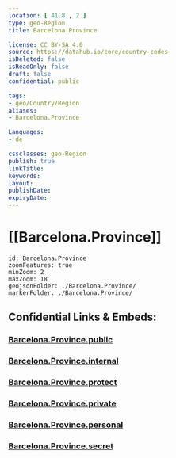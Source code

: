 ```yaml
---
location: [ 41.8 , 2 ] 
type: geo-Region
title: Barcelona.Province

license: CC BY-SA 4.0
source: https://datahub.io/core/country-codes
isDeleted: false
isReadOnly: false
draft: false
confidential: public

tags:
- geo/Country/Region
aliases:
- Barcelona.Province

Languages:
- de

cssclasses: geo-Region
publish: true
linkTitle: 
keywords: 
layout: 
publishDate: 
expiryDate: 
---
```


# [[Barcelona.Province]]

```leaflet
id: Barcelona.Province
zoomFeatures: true 
minZoom: 2 
maxZoom: 18
geojsonFolder: ./Barcelona.Province/
markerFolder: ./Barcelona.Province/
```


## Confidential Links & Embeds: 

### [Barcelona.Province.public](/_public/\Earth\Continent\Europe\Europe~South\Spain\Provinces~Spain\Catalunya\counties~CataluñaBarcelona.Province.public.md) 

### [Barcelona.Province.internal](/_internal/\Earth\Continent\Europe\Europe~South\Spain\Provinces~Spain\Catalunya\counties~CataluñaBarcelona.Province.internal.md) 

### [Barcelona.Province.protect](/_protect/\Earth\Continent\Europe\Europe~South\Spain\Provinces~Spain\Catalunya\counties~CataluñaBarcelona.Province.protect.md) 

### [Barcelona.Province.private](/_private/\Earth\Continent\Europe\Europe~South\Spain\Provinces~Spain\Catalunya\counties~CataluñaBarcelona.Province.private.md) 

### [Barcelona.Province.personal](/_personal/\Earth\Continent\Europe\Europe~South\Spain\Provinces~Spain\Catalunya\counties~CataluñaBarcelona.Province.personal.md) 

### [Barcelona.Province.secret](/_secret/\Earth\Continent\Europe\Europe~South\Spain\Provinces~Spain\Catalunya\counties~CataluñaBarcelona.Province.secret.md)

